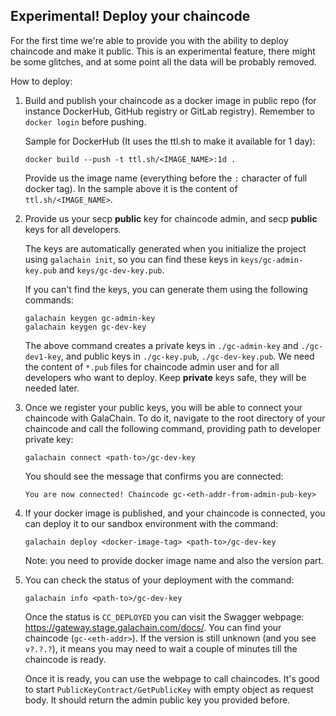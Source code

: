 ## Experimental! Deploy your chaincode

For the first time we're able to provide you with the ability to deploy chaincode and make it public. This is an experimental feature, there might be some glitches, and at some point all the data will be probably removed.

How to deploy:

1. Build and publish your chaincode as a docker image in public repo (for instance DockerHub, GitHub registry or GitLab registry). Remember to `docker login` before pushing.

   Sample for DockerHub (It uses the ttl.sh to make it available for 1 day):

   ````
   docker build --push -t ttl.sh/<IMAGE_NAME>:1d .
   ````

   Provide us the image name (everything before the `:` character of full docker tag). In the sample above it is the content of `ttl.sh/<IMAGE_NAME>`.

2. Provide us your secp **public** key for chaincode admin, and secp **public** keys for all developers.

   The keys are automatically generated when you initialize the project using `galachain init`, so you can find these keys in `keys/gc-admin-key.pub` and `keys/gc-dev-key.pub`.
   
   If you can't find the keys, you can generate them using the following commands:

   ```
   galachain keygen gc-admin-key
   galachain keygen gc-dev-key
   ```

   The above command creates a private keys in `./gc-admin-key` and `./gc-dev1-key`, and public keys in `./gc-key.pub`, `./gc-dev-key.pub`.  We need the content of `*.pub` files for chaincode admin user and for all developers who want to deploy. Keep **private** keys safe, they will be needed later.

3. Once we register your public keys, you will be able to connect your chaincode with GalaChain. To do it, navigate to the root directory of your chaincode and call the following command, providing path to developer private key:

   ```
   galachain connect <path-to>/gc-dev-key
   ```

   You should see the message that confirms you are connected:

   ```
   You are now connected! Chaincode gc-<eth-addr-from-admin-pub-key>
   ```

4. If your docker image is published, and your chaincode is connected, you can deploy it to our sandbox environment with the command:

   ```
   galachain deploy <docker-image-tag> <path-to>/gc-dev-key
   ```

   Note: you need to provide docker image name and also the version part.

5. You can check the status of your deployment with the command:

   ```
   galachain info <path-to>/gc-dev-key
   ```

   Once the status is `CC_DEPLOYED` you can visit the Swagger webpage: https://gateway.stage.galachain.com/docs/. You can find your chaincode (`gc-<eth-addr>`). If the version is still unknown (and you see `v?.?.?`), it means you may need to wait a couple of minutes till the chaincode is ready.

   Once it is ready, you can use the webpage to call chaincodes. It's good to start `PublicKeyContract/GetPublicKey` with empty object as request body. It should return the admin public key you provided before.